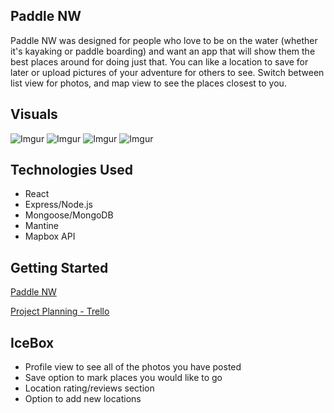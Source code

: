 ## Paddle NW
Paddle NW was designed for people who love to be on the water (whether it's kayaking or paddle boarding) and want an app that will show them the best places around for doing just that. You can like a location to save for later or upload pictures of your adventure for others to see. Switch between list view for photos, and map view to see the places closest to you.


## Visuals
![Imgur](https://i.imgur.com/DdikoZXl.png)
![Imgur](https://i.imgur.com/iCnap31l.png)
![Imgur](https://i.imgur.com/SEyIV3il.png)
![Imgur](https://i.imgur.com/khgGQeUl.png)

## Technologies Used
- React
- Express/Node.js
- Mongoose/MongoDB
- Mantine
- Mapbox API

## Getting Started
[Paddle NW](https://paddlenw.herokuapp.com/)

[Project Planning - Trello](https://trello.com/b/WcjIxYUH/project-3)

## IceBox
- Profile view to see all of the photos you have posted
- Save option to mark places you would like to go
- Location rating/reviews section
- Option to add new locations